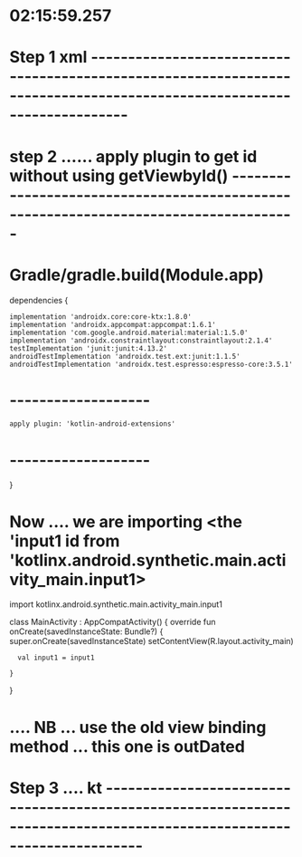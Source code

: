 # 02:15:59.257 

# Step 1 xml -----------------------------------------------------------------------------------------------------------------------





# step 2 ...... apply plugin to get id without using getViewbyId() -------------------------------------------------------------------------------------

# Gradle/gradle.build(Module.app)


dependencies {

    implementation 'androidx.core:core-ktx:1.8.0'
    implementation 'androidx.appcompat:appcompat:1.6.1'
    implementation 'com.google.android.material:material:1.5.0'
    implementation 'androidx.constraintlayout:constraintlayout:2.1.4'
    testImplementation 'junit:junit:4.13.2'
    androidTestImplementation 'androidx.test.ext:junit:1.1.5'
    androidTestImplementation 'androidx.test.espresso:espresso-core:3.5.1'
# -------------------
    apply plugin: 'kotlin-android-extensions'
# -------------------

}



# Now .... we are importing <the 'input1 id from 'kotlinx.android.synthetic.main.activity_main.input1>

import kotlinx.android.synthetic.main.activity_main.input1

class MainActivity : AppCompatActivity() {
    override fun onCreate(savedInstanceState: Bundle?) {
        super.onCreate(savedInstanceState)
        setContentView(R.layout.activity_main)

      val input1 = input1

    }
}


# .... NB ... use the old view binding method ... this one is outDated



# Step 3 .... kt  ----------------------------------------------------------------------------------------------------------------------- 


